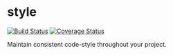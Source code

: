 # style

[![Build Status](https://travis-ci.org/GuiltyDolphin/style.svg?branch=master)](https://travis-ci.org/GuiltyDolphin/style) [![Coverage Status](https://coveralls.io/repos/github/GuiltyDolphin/style/badge.svg?branch=master)](https://coveralls.io/github/GuiltyDolphin/style?branch=master)

Maintain consistent code-style throughout your project.
